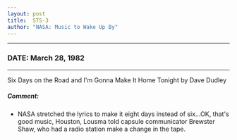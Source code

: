 ```yaml
---
layout: post
title:  STS-3
author: "NASA: Music to Wake Up By"
---
```


----
### DATE: March 28, 1982
----
Six Days on the Road and I'm Gonna Make It Home Tonight by Dave Dudley

##### Comment:
* NASA stretched the lyrics to make it eight days instead of six...OK, that's good music, Houston, Lousma told capsule communicator Brewster Shaw, who had a radio station make a change in the tape.
